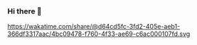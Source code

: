 ### Hi there 👋

https://wakatime.com/share/@d64cd5fc-3fd2-405e-aeb1-366df3317aac/4bc09478-f760-4f33-ae69-c6ac000107fd.svg
